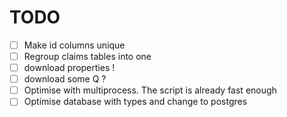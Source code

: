 # TODO

- [ ] Make id columns unique
- [ ] Regroup claims tables into one
- [ ] download properties !
- [ ] download some Q ?
- [ ] Optimise with multiprocess. The script is already fast enough
- [ ] Optimise database with types and change to postgres